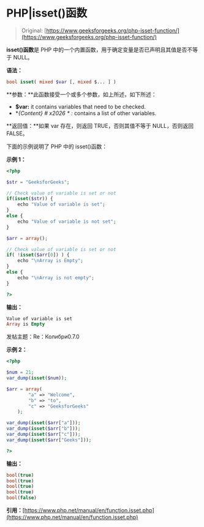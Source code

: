 # PHP|isset()函数

> Original: [https://www.geeksforgeeks.org/php-isset-function/](https://www.geeksforgeeks.org/php-isset-function/)

**isset()函数**是 PHP 中的一个内置函数，用于确定变量是否已声明且其值是否不等于 NULL。

**语法：**

```php
bool isset( mixed $var [, mixed $... ] )
```

**参数：**此函数接受一个或多个参数，如上所述，如下所述：

*   **$var:** it contains variables that need to be checked.
*   **{Content} # x2026 * *:** contains a list of other variables.

**返回值：**如果 var 存在，则返回 TRUE，否则其值不等于 NULL，否则返回 FALSE。

下面的示例说明了 PHP 中的 isset()函数：

**示例 1：**

```php
<?php

$str = "GeeksforGeeks";

// Check value of variable is set or not
if(isset($str)) {
    echo "Value of variable is set";
}
else {
    echo "Value of variable is not set";
}

$arr = array();

// Check value of variable is set or not
if( !isset($arr[0]) ) {
    echo "\nArray is Empty";
}
else {
    echo "\nArray is not empty";
}

?>
```

**输出：**

```php
Value of variable is set
Array is Empty

```

发帖主题：Re：Колибри0.7.0

**示例 2：**

```php
<?php

$num = 21;
var_dump(isset($num));

$arr = array(
        "a" => "Welcome",
        "b" => "to",
        "c" => "GeeksforGeeks"
    );

var_dump(isset($arr["a"]));
var_dump(isset($arr["b"]));
var_dump(isset($arr["c"]));
var_dump(isset($arr["Geeks"]));

?>
```

**输出：**

```php
bool(true)
bool(true)
bool(true)
bool(true)
bool(false)

```

**引用：**[https://www.php.net/manual/en/function.isset.php](https://www.php.net/manual/en/function.isset.php)